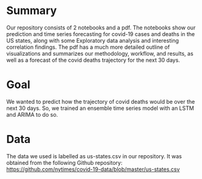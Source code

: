 # Summary

Our repository consists of 2 notebooks and a pdf. The notebooks show our prediction and time series forecasting for covid-19 cases and deaths in the US states, along with some Exploratory data analysis and interesting correlation findings. The pdf has a much more detailed outline of visualizations and summarizes our methodology, workflow, and results, as well as a forecast of the covid deaths trajectory for the next 30 days. 

# Goal

We wanted to predict how the trajectory of covid deaths would be over the next 30 days. So, we trained an ensemble time series model with an LSTM and ARIMA to do so.

# Data 
The data we used is labelled as us-states.csv in our repository. It was obtained from the following Github repository: https://github.com/nytimes/covid-19-data/blob/master/us-states.csv
